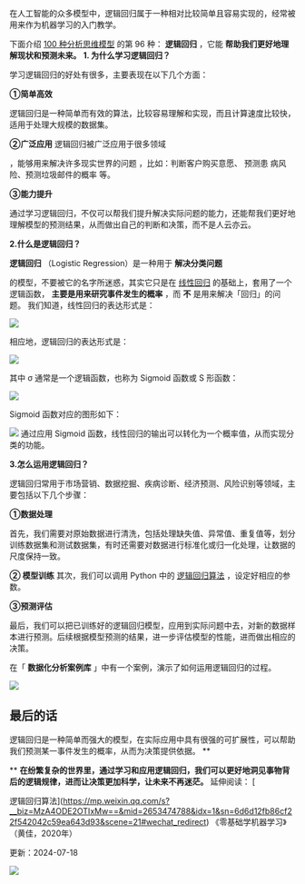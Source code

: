 在人工智能的众多模型中，逻辑回归属于一种相对比较简单且容易实现的，经常被用来作为机器学习的入门教学。  

下面介绍 [100 种分析思维模型](https://mp.weixin.qq.com/mp/appmsgalbum?__biz=MzA4ODE2OTIxMw==&action=getalbum&album_id=1701638273011351554#wechat_redirect) 的第 96 种： **逻辑回归** ，它能 **帮助我们更好地理解现状和预测未来。** **1. 为什么学习逻辑回归？**

学习逻辑回归的好处有很多，主要表现在以下几个方面： 

**①简单高效**

逻辑回归是一种简单而有效的算法，比较容易理解和实现，而且计算速度比较快，适用于处理大规模的数据集。 

**②广泛应用** 逻辑回归被广泛应用于很多领域

，能够用来解决许多现实世界的问题  ，比如：判断客户购买意愿、  预测患  病风险、预测垃圾邮件的概率  等。 

**③能力提升**

通过学习逻辑回归，不仅可以帮我们提升解决实际问题的能力，还能帮我们更好地理解模型的预测结果，从而做出自己的判断和决策，而不是人云亦云。

**2.什么是逻辑回归？**

 **逻辑回归** （Logistic Regression）是一种用于 **解决分类问题**

的模型，不要被它的名字所迷惑，其实它只是在 [线性回归](https://mp.weixin.qq.com/s?__biz=MzA4ODE2OTIxMw==&mid=2653477762&idx=1&sn=bfc400a41d0f344016de3529de612fef&scene=21#wechat_redirect) 的基础上，套用了一个逻辑函数， **主要是用来研究事件发生的概率** ，而 **不** 是用来解决「回归」的问题。  我们知道，线性回归的表达形式是：

![](https://mmbiz.qpic.cn/mmbiz_png/giaycic3UNwo12fmvWXZ0yZGFt1x9KFQCA0vSLgQN5SFDp5hMZ3C7lQxia6xIEeNrOYKHV22kmFice8eAarP9ia8ltA/640?wx_fmt=png&from=appmsg) 

相应地，逻辑回归的表达形式是：

![](https://mmbiz.qpic.cn/mmbiz_png/giaycic3UNwo12fmvWXZ0yZGFt1x9KFQCAM3qPmdib6sgbhbZF2LHaoC8PDoRiaExEATWCCWoY3lNOJryRv0U8kzaA/640?wx_fmt=png&from=appmsg) 

其中 σ 通常是一个逻辑函数，也称为 Sigmoid 函数或 S 形函数：

![](https://mmbiz.qpic.cn/mmbiz_png/giaycic3UNwo12fmvWXZ0yZGFt1x9KFQCAvjuIOIFwzIMic56BsIuHian9g2ibx2rLMu7btq928AeiaSrop7wT9m4GTg/640?wx_fmt=png&from=appmsg) 

Sigmoid 函数对应的图形如下：

![](https://mmbiz.qpic.cn/mmbiz_png/giaycic3UNwo0myhibKCs4iasbBXbrxqWy40N8ahuv2NJKycZdj4Qicf7J7UwxhVMmn31Cgk3unw02xicMuTSN3icDnBg/640?wx_fmt=png&from=appmsg) 通过应用 Sigmoid 函数，线性回归的输出可以转化为一个概率值，从而实现分类的功能。

**3.怎么运用逻辑回归？**

逻辑回归常用于市场营销、数据挖掘、疾病诊断、经济预测、风险识别等领域，主要包括以下几个步骤： 

**①数据处理**

首先，我们需要对原始数据进行清洗，包括处理缺失值、异常值、重复值等，划分训练数据集和测试数据集，有时还需要对数据进行标准化或归一化处理，让数据的尺度保持一致。

**② 模型训练** 其次，我们可以调用 Python 中的 [逻辑回归算法](https://mp.weixin.qq.com/s?__biz=MzA4ODE2OTIxMw==&mid=2653474788&idx=1&sn=6d6d12fb86cf22f542042c59ea643d93&scene=21#wechat_redirect) ，设定好相应的参数。 

**③预测评估**

最后，我们可以把已训练好的逻辑回归模型，应用到实际问题中去，对新的数据样本进行预测。后续根据模型预测的结果，进一步评估模型的性能，进而做出相应的决策。

在「 **数据化分析案例库** 」中有一个案例，演示了如何运用逻辑回归的过程。

![](https://mmbiz.qpic.cn/mmbiz_png/giaycic3UNwo0myhibKCs4iasbBXbrxqWy40FWAAicvtmfib1gbQABuvfVKAxXUR5HTQQSWX4flDzppeT4ic2IU3ujL4w/640?wx_fmt=png&from=appmsg) 

## **最后的话**

 逻辑回归是一种简单而强大的模型，在实际应用中具有很强的可扩展性，可以帮助我们预测某一事件发生的概率，从而为决策提供依据。 **  

** **在纷繁复杂的世界里，通过学习和应用逻辑回归，我们可以更好地洞见事物背后的逻辑规律，进而让决策更加科学，让未来不再迷茫。** 延伸阅读： [

逻辑回归算法](https://mp.weixin.qq.com/s?__biz=MzA4ODE2OTIxMw==&mid=2653474788&idx=1&sn=6d6d12fb86cf22f542042c59ea643d93&scene=21#wechat_redirect) 《零基础学机器学习》（黄佳，2020年）  



更新：2024-07-18

![](https://visitor-badge.laobi.icu/badge?page_id=sjhfx.linji&left_text=PageViews&right_color=%2300589F)